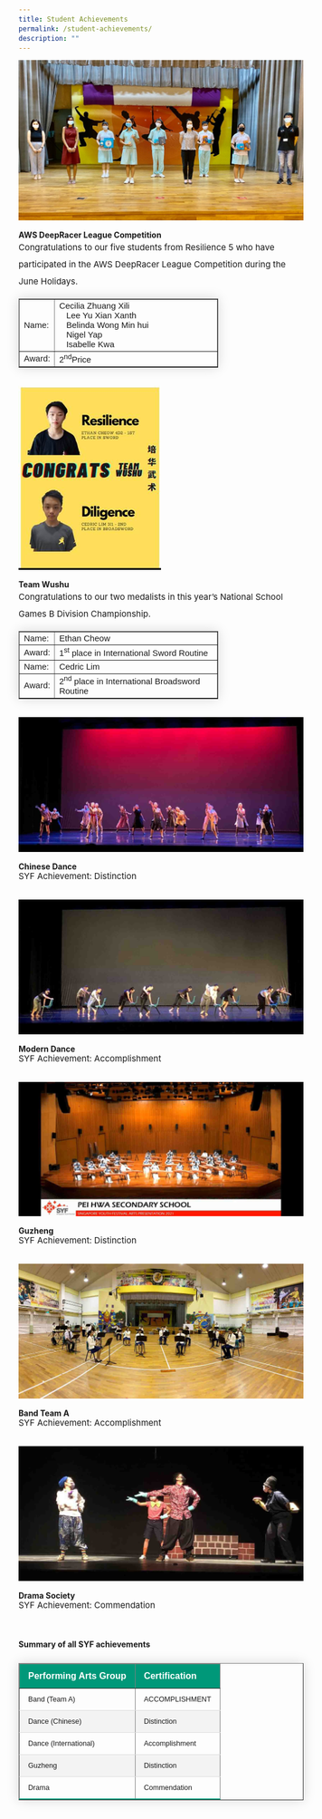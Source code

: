 ```yaml
---
title: Student Achievements
permalink: /student-achievements/
description: ""
---
```

<img src="/images/sa1.jpg">
<p><strong>AWS DeepRacer League Competition</strong></p>
<p style="font-size:15px; line-height:2; margin-top:-15px;">Congratulations to our five students from Resilience 5 who&nbsp;have participated in the AWS DeepRacer League Competition during the June Holidays.</p>

<table border="1" style="border-collapse: none;margin: 15px 0;font-size: 0.9em;font-family: sans-serif;min-width: 50px; box-shadow: 0 0 20px rgba(0, 0, 0, 0.15);width:70%;">
<tbody>

<tr>
<td style="font-size:15px; width:5%;">Name:</td>
<td style="font-size:15px;">Cecilia Zhuang Xili<br>&nbsp; &nbsp;Lee Yu Xian Xanth<br>&nbsp; &nbsp;Belinda Wong Min hui<br>&nbsp; &nbsp;Nigel Yap<br>&nbsp; &nbsp;Isabelle Kwa</td>
</tr>

<tr>
<td style="font-size:15px;">Award:</td>
<td style="font-size:15px;">2<sup>nd</sup>Price</td>
</tr>

</tbody>
</table>

<br>

<img style="width: 50%;" src="/images/sa2.jpg" />
<p><strong>Team Wushu</strong></p>

<p style="font-size:15px; line-height:2;margin-top:-15px;">Congratulations to our two medalists in this year&rsquo;s National School Games B Division Championship.</p>


<table border="1" style="border-collapse: none;margin: 15px 0;font-size: 0.9em;font-family: sans-serif;min-width: 50px; box-shadow: 0 0 20px rgba(0, 0, 0, 0.15);width:70%;">
<tbody>

<tr>
<td style="font-size:15px; width:5%;">Name:</td>
<td style="font-size:15px;">Ethan Cheow</td>
</tr>

<tr>
<td style="font-size:15px;">Award:</td>
<td style="font-size:15px;">1<sup>st</sup> place in International Sword Routine</td>
</tr>  

<tr>
<td style="font-size:15px; width:5%;">Name:</td>
<td style="font-size:15px;">Cedric Lim</td>
</tr>

<tr>
<td style="font-size:15px;">Award:</td>
<td style="font-size:15px;">2<sup>nd</sup> place in International Broadsword Routine</td>
</tr>  

</tbody>
</table>

<br>

<img src="/images/sa3.jpg">
<p><strong>Chinese Dance</strong>
<p style="font-size:15px; margin-top:-15px;">SYF Achievement: Distinction</p>

<br>

<img src="/images/sa4.jpg">
<p><strong>Modern Dance</strong></p>
<p style="font-size:15px; margin-top:-15px;">SYF Achievement: Accomplishment</p>

<br>

<img src="/images/sa5.jpg">
<p><strong>Guzheng</strong></p>
<p style="font-size:15px; margin-top:-15px;">SYF Achievement: Distinction</p>
<br>

<img src="/images/sa6.jpg">
<p><strong>Band Team A</strong></p>
<p style="font-size:15px; margin-top:-15px;">SYF Achievement: Accomplishment</p>

<br>

<img src="/images/sa7.jpg">
<p><strong>Drama Society</strong></p>
<p style="font-size:15px; margin-top:-15px;">SYF Achievement: Commendation&nbsp;</p>

<br>

<h4><strong>Summary of all SYF achievements</strong></h4>

<table border="1" style="border-collapse: collapse;margin: 25px 0;font-size: 0.9em;font-family: sans-serif;min-width: 400px; box-shadow: 0 0 20px rgba(0, 0, 0, 0.15);">
	
<thead style="background-color: #009879; font-weight: bold; font-size: 16px;">
		<tr>
			<td style="text-align:left;color:white;padding:12px 15px;">Performing Arts Group</td>
			<td style="text-align:left;color:white;padding:12px 15px;">Certification</td>
		</tr>
	</thead>

<tbody>
	
<tr style="border-bottom: 1px solid #dddddd;">
<td style="padding: 12px 15px;">Band (Team A)</td>
<td style="padding: 12px 15px;">ACCOMPLISHMENT</td>
	</tr>
	
<tr style ="background-color: #f3f3f3;border-bottom: 1px solid #dddddd;">
<td style="padding: 12px 15px;">Dance (Chinese)</td>
<td style="padding: 12px 15px;">Distinction</td>
</tr>
	
<tr style="border-bottom: 1px solid #dddddd;">
<td style="padding: 12px 15px;">Dance (International)</td>
<td style="padding: 12px 15px;">Accomplishment</td>
</tr>
	
<tr style ="background-color: #f3f3f3;border-bottom: 1px solid #dddddd;">
<td style="padding: 12px 15px;">Guzheng</td>
<td style="padding: 12px 15px;">Distinction</td>
</tr>

<tr style="border-bottom: 2px solid #009879;     ">
<td style="padding: 12px 15px;">Drama</td>
<td style="padding: 12px 15px;">Commendation</td>
</tr>
	
</tbody>
</table>